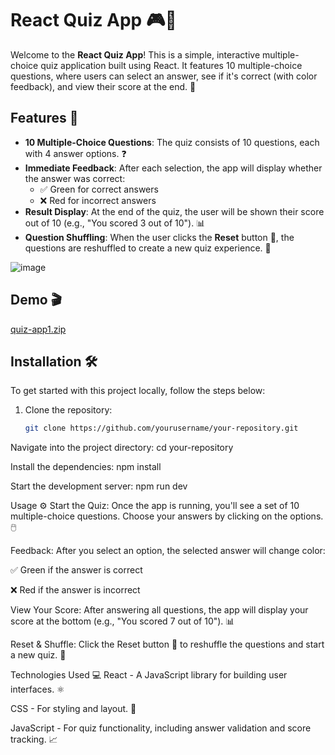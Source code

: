 # React Quiz App 🎮📝

Welcome to the **React Quiz App**! This is a simple, interactive multiple-choice quiz application built using React. It features 10 multiple-choice questions, where users can select an answer, see if it's correct (with color feedback), and view their score at the end. 🎉

## Features 🌟

- **10 Multiple-Choice Questions**: The quiz consists of 10 questions, each with 4 answer options. ❓
- **Immediate Feedback**: After each selection, the app will display whether the answer was correct: 
  - ✅ Green for correct answers
  - ❌ Red for incorrect answers
- **Result Display**: At the end of the quiz, the user will be shown their score out of 10 (e.g., "You scored 3 out of 10"). 📊
- **Question Shuffling**: When the user clicks the **Reset** button 🔄, the questions are reshuffled to create a new quiz experience. 🔄

![image](https://github.com/user-attachments/assets/8817406d-e35c-40e4-af19-1eb7dc66862e)


## Demo 🎬
[quiz-app1.zip](https://github.com/user-attachments/files/19491409/quiz-app1.zip)

## Installation 🛠️

To get started with this project locally, follow the steps below:

1. Clone the repository:
   ```bash
   git clone https://github.com/yourusername/your-repository.git

Navigate into the project directory:
cd your-repository

Install the dependencies:
npm install

Start the development server:
npm run dev

Usage ⚙️
Start the Quiz: Once the app is running, you'll see a set of 10 multiple-choice questions. Choose your answers by clicking on the options. 🖱️

Feedback: After you select an option, the selected answer will change color:

✅ Green if the answer is correct

❌ Red if the answer is incorrect

View Your Score: After answering all questions, the app will display your score at the bottom (e.g., "You scored 7 out of 10"). 📊

Reset & Shuffle: Click the Reset button 🔄 to reshuffle the questions and start a new quiz. 🔄

Technologies Used 💻
React - A JavaScript library for building user interfaces. ⚛️

CSS - For styling and layout. 🎨

JavaScript - For quiz functionality, including answer validation and score tracking. 📈

